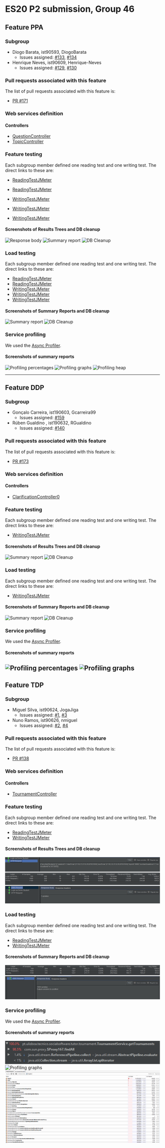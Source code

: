 # ES20 P2 submission, Group 46

## Feature PPA

### Subgroup
 - Diogo Barata, ist90593, DiogoBarata
   + Issues assigned: [#133](https://github.com/tecnico-softeng/es20tg_46-project/issues/133), [#134](https://github.com/tecnico-softeng/es20tg_46-project/issues/134)
 - Henrique Neves, ist90609, Henrique-Neves
   + Issues assigned: [#129](https://github.com/tecnico-softeng/es20tg_46-project/issues/129), [#130](https://github.com/tecnico-softeng/es20tg_46-project/issues/130)
 
### Pull requests associated with this feature

The list of pull requests associated with this feature is:

 - [PR #171](https://github.com/tecnico-softeng/es20tg_46-project/pull/171)


### Web services definition

#### Controllers
 - [QuestionController](https://github.com/tecnico-softeng/es20tg_46-project/blob/ppa/backend/src/main/java/pt/ulisboa/tecnico/socialsoftware/tutor/question/api/QuestionController.java)
 - [TopicController](https://github.com/tecnico-softeng/es20tg_46-project/blob/ppa/backend/src/main/java/pt/ulisboa/tecnico/socialsoftware/tutor/question/api/TopicController.java)

### Feature testing

Each subgroup member defined one reading test and one writing test. The direct links to these are:

 - [ReadingTestJMeter](https://github.com/tecnico-softeng/es20tg_46-project/blob/ppa/backend/jmeter/Topic/WSGetCourseTopicsTest.jmx)
 - [ReadingTestJMeter](https://github.com/tecnico-softeng/es20tg_46-project/blob/ppa/backend/jmeter/question/WS_GetSubmittedQuestionsTest.jmx)
 
 - [WritingTestJMeter](https://github.com/tecnico-softeng/es20tg_46-project/blob/ppa/backend/jmeter/question/WS_ReviewQuestionTest.jmx)
 - [WritingTestJMeter](https://github.com/tecnico-softeng/es20tg_46-project/blob/ppa/backend/jmeter/Topic/WSCreateTopicTest.jmx)
 - [WritingTestJMeter](https://github.com/tecnico-softeng/es20tg_46-project/blob/ppa/backend/jmeter/question/WS_createQuestionTest.jmx)

#### Screenshots of Results Trees and DB cleanup
![Response body](https://github.com/tecnico-softeng/es20tg_46-project/blob/ppa/docs/p2/ResponseBody-CreateQuestion.png)
![Summary report](https://github.com/tecnico-softeng/es20tg_46-project/blob/ppa/docs/p2/SummaryReport-CreateQuestion.png)
![DB Cleanup](https://github.com/tecnico-softeng/es20tg_46-project/blob/ppa/docs/p2/DBCleanUp-CreateQuestion.png)


### Load testing

Each subgroup member defined one reading test and one writing test. The direct links to these are:

 - [ReadingTestJMeter](https://github.com/tecnico-softeng/es20tg_46-project/blob/ppa/backend/jmeter/question/WS_GetSubmittedQuestionsLoadTest.jmx)
 - [ReadingTestJMeter](https://github.com/tecnico-softeng/es20tg_46-project/blob/ppa/backend/jmeter/Topic/WSGetCourseTopicLoadTest.jmx)
 - [WritingTestJMeter](https://github.com/tecnico-softeng/es20tg_46-project/blob/ppa/backend/jmeter/question/WS_ReviewQuestionLoadTest.jmx)
 - [WritingTestJMeter](https://github.com/tecnico-softeng/es20tg_46-project/blob/ppa/backend/jmeter/question/WS_createQuestionLoadTest.jmx)
 - [WritingTestJMeter](https://github.com/tecnico-softeng/es20tg_46-project/blob/ppa/backend/jmeter/Topic/WSCreateTopicLoadTest.jmx)

#### Screenshots of Summary Reports and DB cleanup

![Summary report](https://github.com/tecnico-softeng/es20tg_46-project/blob/ppa/docs/p2/ResultTree-ReviewQuestionLoad.png)
![DB Cleanup](https://github.com/tecnico-softeng/es20tg_46-project/blob/ppa/docs/p2/DBCleanUp-ReviewQuestionLoad.png)


### Service profiling

We used the [Async Profiler](https://www.jetbrains.com/help/idea/async-profiler.html).

#### Screenshots of summary reports

![Profiling percentages](https://github.com/tecnico-softeng/es20tg_46-project/blob/ppa/docs/p2/ProfilingPerc.png)
![Profiling graphs](p2-images/profiling_graphs.png)
![Profiling heap](p2-images/profiling_heap.png)


---

## Feature DDP

### Subgroup
 - Gonçalo Carreira, ist190603, Gcarreira99
   + Issues assigned: [#159](https://github.com/tecnico-softeng/es20tg_46-project/issues/159)
 - Rúben Gualdino , ist190632, RGualdino
   + Issues assigned: [#140](https://github.com/tecnico-softeng/es20tg_46-project/issues/140)
 
### Pull requests associated with this feature

The list of pull requests associated with this feature is:

 - [PR #173](https://github.com/tecnico-softeng/es20tg_46-project/pull/173)


### Web services definition

#### Controllers
 - [ClarificationController0](https://github.com/tecnico-softeng/es20tg_46-project/blob/ddp/backend/src/main/java/pt/ulisboa/tecnico/socialsoftware/tutor/clarification/ClarificationController.java)

### Feature testing

Each subgroup member defined one reading test and one writing test. The direct links to these are:

 - [WritingTestJMeter](https://github.com/tecnico-softeng/es20tg_46-project/blob/ddp/backend/jmeter/clarification/WSUpdateClarificationTest.jmx)


#### Screenshots of Results Trees and DB cleanup

![Summary report](https://github.com/tecnico-softeng/es20tg_46-project/blob/ddp/docs/p2/CreateClarificationLoad.PNG)
![DB Cleanup](https://github.com/tecnico-softeng/es20tg_46-project/blob/ddp/docs/p2/ClarificationCreateLoadCleanup.PNG)


### Load testing

Each subgroup member defined one reading test and one writing test. The direct links to these are:

 - [WritingTestJMeter](https://github.com/tecnico-softeng/es20tg_46-project/blob/ddp/backend/jmeter/clarification/WSCreateClarificationLoadTest.jmx)


#### Screenshots of Summary Reports and DB cleanup

![Summary report](https://github.com/tecnico-softeng/es20tg_46-project/blob/ddp/docs/p2/ResultTreeCreateClarification.PNG)
![DB Cleanup](https://github.com/tecnico-softeng/es20tg_46-project/blob/ddp/docs/p2/CreateClarificationCleanupDB.PNG)


### Service profiling

We used the [Async Profiler](https://github.com/tecnico-softeng/es20tg_46-project/blob/ddp/docs/p2/ProfilingGetClarification.png).

#### Screenshots of summary reports

![Profiling percentages](https://github.com/tecnico-softeng/es20tg_46-project/blob/ddp/docs/p2/ProfilingGetClarification.png)
![Profiling graphs](https://github.com/tecnico-softeng/es20tg_46-project/blob/ddp/docs/p2/CPUGraphGetClarification.png)
---


## Feature TDP

### Subgroup
 - Miguel Silva, ist90624, JogaJiga
   + Issues assigned: [#1](https://github.com), [#3](https://github.com)
 - Nuno Ramos, ist90626, nmiguel
   + Issues assigned: [#2](https://github.com), [#4](https://github.com)
 
### Pull requests associated with this feature

The list of pull requests associated with this feature is:

 - [PR #138](https://github.com/tecnico-softeng/es20tg_46-project/pull/138)


### Web services definition

#### Controllers
 - [TournamentController](https://github.com/tecnico-softeng/es20tg_46-project/blob/tdp/backend/src/main/java/pt/ulisboa/tecnico/socialsoftware/tutor/tournament/TournamentController.java)

### Feature testing

Each subgroup member defined one reading test and one writing test. The direct links to these are:

 - [ReadingTestJMeter](https://github.com/tecnico-softeng/es20tg_46-project/blob/tdp/backend/jmeter/tournament/WSGetTournamentTest.jmx)
 - [WritingTestJMeter](https://github.com/tecnico-softeng/es20tg_46-project/blob/tdp/backend/jmeter/tournament/WSCreateTournamentTest.jmx)


#### Screenshots of Results Trees and DB cleanup

![Response body](docs/p2/ResultsTreesTDP.png)
![Summary report](docs/p2/SummaryReportsTDP.png)
![DB Cleanup](docs/p2/CleanupDBTDP.png)


### Load testing

Each subgroup member defined one reading test and one writing test. The direct links to these are:

 - [ReadingTestJMeter](https://github.com/tecnico-softeng/es20tg_46-project/blob/tdp/backend/jmeter/tournament/WSGetTournamentLoadTest.jmx)
 - [WritingTestJMeter](https://github.com/tecnico-softeng/es20tg_46-project/blob/tdp/backend/jmeter/tournament/WSCreateTournamentLoadTest.jmx)


#### Screenshots of Summary Reports and DB cleanup

![Summary report](docs/p2/LoadSummaryReportsTDP.png)
![DB Cleanup](docs/p2/LoadDBCleanupTDP.png)


### Service profiling

We used the [Async Profiler](https://www.jetbrains.com/help/idea/async-profiler.html).

#### Screenshots of summary reports

![Profiling percentages](docs/p2/CpuUsageTDP.png)
![Profiling graphs](CPUGraphTDP.png)
![Profiling heap](docs/p2/heapTDP.png)
